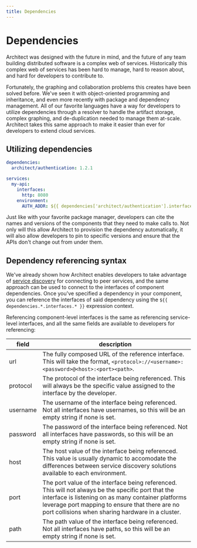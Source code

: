 ```yaml
---
title: Dependencies
---
```


# Dependencies

Architect was designed with the future in mind, and the future of any team building distributed software is a complex web of services. Historically this complex web of services has been hard to manage, hard to reason about, and hard for developers to contribute to.

Fortunately, the graphing and collaboration problems this creates have been solved before. We've seen it with object-oriented programming and inheritance, and even more recently with package and dependency management. All of our favorite languages have a way for developers to utilize dependencies through a resolver to handle the artifact storage, complex graphing, and de-duplication needed to manage them at-scale. Architect takes this same approach to make it easier than ever for developers to extend cloud services.

## Utilizing dependencies

```yaml
dependencies:
  architect/authentication: 1.2.1

services:
  my-api:
    interfaces:
      http: 8080
    environment:
      AUTH_ADDR: ${{ dependencies['architect/authentication'].interfaces.auth.url }}
```

Just like with your favorite package manager, developers can cite the names and versions of the components that they need to make calls to. Not only will this allow Architect to provision the dependency automatically, it will also allow developers to pin to specific versions and ensure that the APIs don't change out from under them.

## Dependency referencing syntax

We've already shown how Architect enables developers to take advantage of [service discovery](/components/service-discovery) for connecting to peer services, and the same approach can be used to connect to the interfaces of component dependencies. Once you've specified a dependency in your component, you can reference the interfaces of said dependency using the `${{ dependencies.*.interfaces.* }}` expression context.

Referencing component-level interfaces is the same as referencing service-level interfaces, and all the same fields are available to developers for referencing:

| field    | description                                                                                                                                                                                                                                                      |
| -------- | ---------------------------------------------------------------------------------------------------------------------------------------------------------------------------------------------------------------------------------------------------------------- |
| url      | The fully composed URL of the reference interface. This will take the format, `<protocol>://<username>:<password>@<host>:<port><path>`.                                                                                                                          |
| protocol | The protocol of the interface being referenced. This will always be the specific value assigned to the interface by the developer.                                                                                                                               |
| username | The username of the interface being referenced. Not all interfaces have usernames, so this will be an empty string if none is set.                                                                                                                               |
| password | The password of the interface being referenced. Not all interfaces have passwords, so this will be an empty string if none is set.                                                                                                                               |
| host     | The host value of the interface being referenced. This value is usually dynamic to accomodate the differences between service discovery solutions available to each environment.                                                                                 |
| port     | The port value of the interface being referenced. This will not always be the specific port that the interface is listening on as many container platforms leverage port mapping to ensure that there are no port collisions when sharing hardware in a cluster. |
| path     | The path value of the interface being referenced. Not all interfaces have paths, so this will be an empty string if none is set.                                                                                                                                 |
